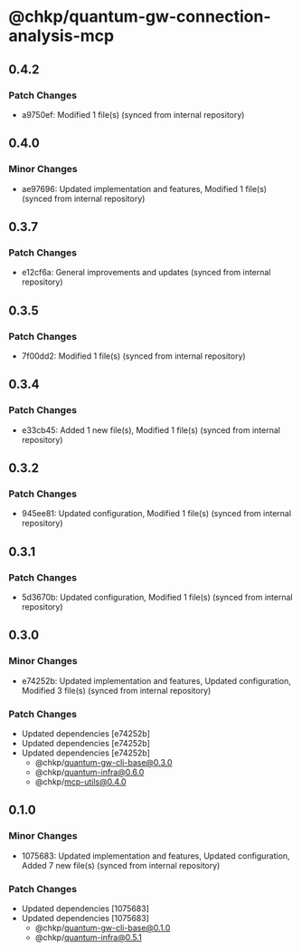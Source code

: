# @chkp/quantum-gw-connection-analysis-mcp

## 0.4.2

### Patch Changes

- a9750ef: Modified 1 file(s) (synced from internal repository)

## 0.4.0

### Minor Changes

- ae97696: Updated implementation and features, Modified 1 file(s) (synced from internal repository)

## 0.3.7

### Patch Changes

- e12cf6a: General improvements and updates (synced from internal repository)

## 0.3.5

### Patch Changes

- 7f00dd2: Modified 1 file(s) (synced from internal repository)

## 0.3.4

### Patch Changes

- e33cb45: Added 1 new file(s), Modified 1 file(s) (synced from internal repository)

## 0.3.2

### Patch Changes

- 945ee81: Updated configuration, Modified 1 file(s) (synced from internal repository)

## 0.3.1

### Patch Changes

- 5d3670b: Updated configuration, Modified 1 file(s) (synced from internal repository)

## 0.3.0

### Minor Changes

- e74252b: Updated implementation and features, Updated configuration, Modified 3 file(s) (synced from internal repository)

### Patch Changes

- Updated dependencies [e74252b]
- Updated dependencies [e74252b]
- Updated dependencies [e74252b]
  - @chkp/quantum-gw-cli-base@0.3.0
  - @chkp/quantum-infra@0.6.0
  - @chkp/mcp-utils@0.4.0

## 0.1.0

### Minor Changes

- 1075683: Updated implementation and features, Updated configuration, Added 7 new file(s) (synced from internal repository)

### Patch Changes

- Updated dependencies [1075683]
- Updated dependencies [1075683]
  - @chkp/quantum-gw-cli-base@0.1.0
  - @chkp/quantum-infra@0.5.1
